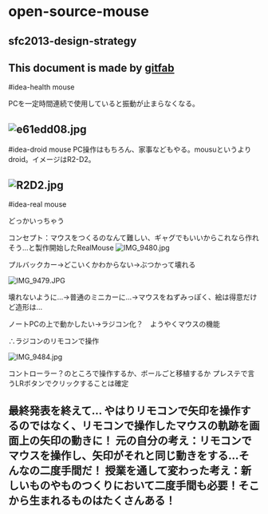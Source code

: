 # open-source-mouse
## sfc2013-design-strategy   
This document is made by [gitfab](http://gitfab.org)
---
#idea-health mouse

PCを一定時間連続で使用していると振動が止まらなくなる。

![e61edd08.jpg](https://raw.github.com/takerock/open-source-mouse/master/gitfab/resources/e61edd08.jpg)
---
#idea-droid mouse
PC操作はもちろん、家事などもやる。mousuというよりdroid。イメージはR2-D2。

![R2D2.jpg](https://raw.github.com/takerock/open-source-mouse/master/gitfab/resources/R2D2.jpg)
---
#idea-real mouse

どっかいっちゃう

コンセプト：マウスをつくるのなんて難しい、ギャグでもいいからこれなら作れそう…と製作開始したRealMouse
![IMG_9480.jpg](https://raw.github.com/takerock/open-source-mouse/master/gitfab/resources/IMG_9480.jpg)

プルバックカー→どこいくかわからない→ぶつかって壊れる

![IMG_9479.JPG](https://raw.github.com/takerock/open-source-mouse/master/gitfab/resources/IMG_9479.JPG)

壊れないように…→普通のミニカーに…→マウスをねずみっぽく、絵は得意だけど造形は…

ノートPCの上で動かしたい→ラジコン化？　ようやくマウスの機能

∴ラジコンのリモコンで操作



![IMG_9484.jpg](https://raw.github.com/takerock/open-source-mouse/master/gitfab/resources/IMG_9484.jpg)

コントローラー？のところで操作するか、ボールごと移植するか
プレステで言うLRボタンでクリックすることは確定

最終発表を終えて…
やはりリモコンで矢印を操作するのではなく、リモコンで操作したマウスの軌跡を画面上の矢印の動きに！
元の自分の考え：リモコンでマウスを操作し、矢印がそれと同じ動きをする…そんなの二度手間だ！
授業を通して変わった考え：新しいものやものつくりにおいて二度手間も必要！そこから生まれるものはたくさんある！
---
